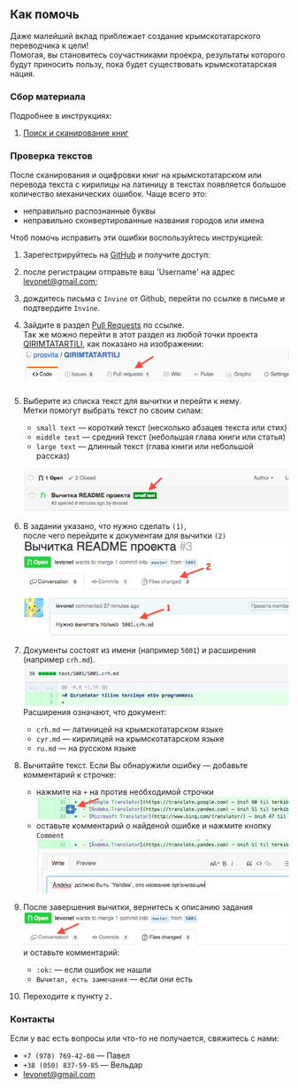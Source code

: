 ## Как помочь

Даже малейший вклад приблежает создание крымскотатарского переводчика к цели!  
Помогая, вы становитесь соучастниками проекра, результаты которого будут приносить пользу, пока будет существовать крымскотатарская нация.

### Сбор материала

Подробнее в инструкциях:
  1. [Поиск и сканирование книг](https://github.com/prosvita/QIRIMTATARTILI/issues/20)

### Проверка текстов

После сканирования и оцифровки книг на крымскотатарском или перевода текста с кирилицы на латиницу в текстах появляется большое количество механических ошибок. Чаще всего это:

  - неправильно распознанные буквы
  - неправильно сконвертированные названия городов или имена

Чтоб помочь исправить эти ошибки воспользуйтесь инструкцией:

1. Зарегестрируйтесь на [GitHub](https://github.com/join) и получите доступ:
  1. после регистрации отправьте ваш 'Username' на адрес [levonet@gmail.com](mailto:levonet@gmail.com?subject=QIRIMTATARTILI);
  1. дождитесь письма с `Invine` от Github, перейти по ссылке в письме и подтвердите `Invine`.
1. Зайдите в раздел [Pull Requests](https://github.com/prosvita/QIRIMTATARTILI/pulls) по ссылке.  
   Так же можно перейти в этот раздел из любой точки проекта
   [QIRIMTATARTILI](https://github.com/prosvita/QIRIMTATARTILI), как показано на изображении:  
   ![Задания](./docs/img/contributing-PR-link.png)
1. Выберите из списка текст для вычитки и перейти к нему.  
   Метки помогут выбрать текст по своим силам:
   - `small text` — короткий текст (несколько абзацев текста или стих)
   - `middle text` — средний текст (небольшая глава книги или статья)
   - `large text` — длинный текст (глава книги или небольшой рассказ)

   ![Метки](./docs/img/contributing-PR-label.png)
1. В задании указано, что нужно сделать `(1)`,  
   после чего перейдите к документам для вычитки `(2)`  
   ![Метки](./docs/img/contributing-PR-task.png)
1. Документы состоят из имени (например `5001`) и расширения (например `crh.md`).
   ![Имена документов](./docs/img/contributing-PR-naming.png)  
   Расширения означают, что документ:
   - `crh.md` — латиницей на крымскотатарском языке
   - `cyr.md` — кирилицей на крымскотатарском языке
   - `ru.md` — на русском языке
1. Вычитайте текст. Если Вы обнаружили ошибку — добавьте комментарий к строчке:
   - нажмите на `+` на против необходимой строчки
     ![Начать комментировать](./docs/img/contributing-PR-addcmnt.png)
   - оставьте комментарий о найденой ошибке и нажмите кнопку `Comment`
     ![Написать комментарий](./docs/img/contributing-PR-sendcmnt.png)
1. После завершения вычитки, вернитесь к описанию задания
   ![Завершение](./docs/img/contributing-PR-conversation.png)  
   и оставьте комментарий:
   - `:ok:` — если ошибок не нашли
   - `Вычитал, есть замечания` — если они есть
1. Переходите к пункту `2.`

### Контакты

Если у вас есть вопросы или что-то не получается, свяжитесь с нами:

  - `+7 (978) 769-42-08` — Павел
  - `+38 (050) 837-59-85` — Вельдар
  - [levonet@gmail.com](mailto:levonet@gmail.com)
